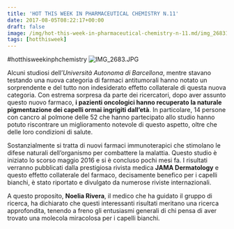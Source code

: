 ```yaml
---
title: 'HOT THIS WEEK IN PHARMACEUTICAL CHEMISTRY N.11'
date: 2017-08-05T08:22:17+00:00
draft: false
image: /img/hot-this-week-in-pharmaceutical-chemistry-n-11.md/img_26831.jpg?w=494
tags: [hotthisweek]
---
```


#hotthisweekinphchemistry ![IMG_2683.JPG](/img/hot-this-week-in-pharmaceutical-chemistry-n-11.md/img_26831.jpg?w=494)

Alcuni studiosi dell’_Università Autonoma di Barcellona_, mentre stavano testando una nuova categoria di farmaci antitumorali hanno notato un sorprendente e del tutto non indesiderato effetto collaterale di questa nuova categoria. Con estrema sorpresa da parte dei ricercatori, dopo aver assunto questo nuovo farmaco, **i pazienti oncologici hanno recuperato la naturale pigmentazione dei capelli ormai ingrigiti dall’età**. In particolare, 14 persone con cancro al polmone delle 52 che hanno partecipato allo studio hanno potuto riscontrare un miglioramento notevole di questo aspetto, oltre che delle loro condizioni di salute.

Sostanzialmente si tratta di nuovi farmaci immunoterapici che stimolano le difese naturali dell’organismo per combattere la malattia. Questo studio è iniziato lo scorso maggio 2016 e si è concluso pochi mesi fa. I risultati verranno pubblicati dalla prestigiosa rivista medica **JAMA Dermatology** e questo effetto collaterale del farmaco, decisamente benefico per i capelli bianchi, è stato riportato e divulgato da numerose riviste internazionali.

A questo proposito, **Noelia Rivera**, il medico che ha guidato il gruppo di ricerca, ha dichiarato che questi interessanti risultati meritano una ricerca approfondita, tenendo a freno gli entusiasmi generali di chi pensa di aver trovato una molecola miracolosa per i capelli bianchi.